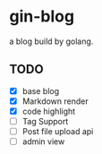 # gin-blog
a blog build by golang.

## TODO

- [x] base blog
- [x] Markdown render
- [x] code highlight
- [ ] Tag Support 
- [ ] Post file upload api
- [ ] admin view